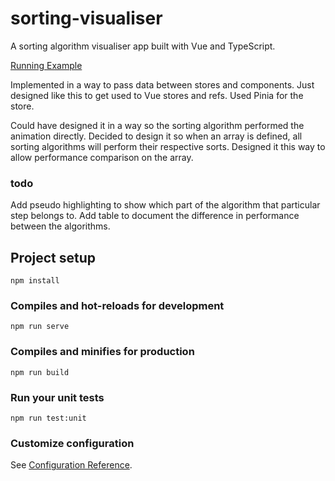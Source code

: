 # sorting-visualiser

A sorting algorithm visualiser app built with Vue and TypeScript.

[Running Example](https://sorting-algorithm-visualiser-ald.netlify.app/)

Implemented in a way to pass data between stores and components.
Just designed like this to get used to Vue stores and refs.
Used Pinia for the store.

Could have designed it in a way so the sorting algorithm performed the animation directly.
Decided to design it so when an array is defined, all sorting algorithms will perform their respective sorts.
Designed it this way to allow performance comparison on the array.

### todo

Add pseudo highlighting to show which part of the algorithm that particular step belongs to.
Add table to document the difference in performance between the algorithms.

## Project setup

```
npm install
```

### Compiles and hot-reloads for development

```
npm run serve
```

### Compiles and minifies for production

```
npm run build
```

### Run your unit tests

```
npm run test:unit
```

### Customize configuration

See [Configuration Reference](https://cli.vuejs.org/config/).
